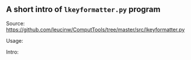 ## A short intro of `lkeyformatter.py` program
Source: https://github.com/leucinw/ComputTools/tree/master/src/lkeyformatter.py

Usage:

Intro:

